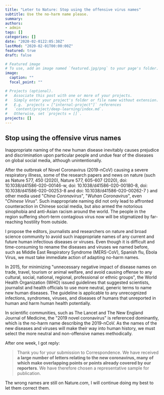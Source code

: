 ```yaml
---
title: "Leter to Nature: Stop using the offensive virus names"
subtitle: Use the no-harm name please.
summary:
authors:
- admin
tags: []
categories: []
date: "2020-02-0122:05:38Z"
lastMod: "2020-02-01T00:00:00Z"
featured: true
draft: false

# Featured image
# To use, add an image named `featured.jpg/png` to your page's folder.
image:
  caption: ""
  focal_point: ""

# Projects (optional).
#   Associate this post with one or more of your projects.
#   Simply enter your project's folder or file name without extension.
#   E.g. `projects = ["internal-project"]` references
#   `content/project/deep-learning/index.md`.
#   Otherwise, set `projects = []`.
projects: []
---
```


## Stop using the offensive virus names

Inappropriate naming of the new human disease inevitably causes prejudice and discrimination upon particular people and undue fear of the diseases on global social media, although unintentionally.



After the outbreak of Novel Coronavirus (2019-nCoV) causing a severe respiratory illness, some of the research papers and news on nature (such as Nature 577, 450 (2020), Nature 577, 605-607 (2020), doi: 10.1038/d41586-020-00146-w, doi: 10.1038/d41586-020-00180-8, doi: 10.1038/d41586-020-00253-8 and doi: 10.1038/d41586-020-00262-7 ) and other media used "*China Coronavirus*", "*Wuhan Coronavirus*", even "*Chinese Virus*". Such inappropriate naming did not only lead to affronted counteraction in Chinese social media, but also armed the notorious sinophobia and anti-Asian racism around the world. The people in the region suffering short-term contagious virus now will be stigmatized by far-reaching hostility from outside.

 

I propose the editors, journalists and researchers on nature and broad science community to avoid such inappropriate names of any current and future human infectious diseases or viruses. Even though it is difficult and time-consuming to rename the diseases and viruses we named before, such as Middle East Respiratory Syndrome (MERS-CoV), Spanish flu, Ebola Virus, we must take immediate action of adapting no-harm names.

 

In 2015, for minimizing "unnecessary negative impact of disease names on trade, travel, tourism or animal welfare, and avoid causing offense to any cultural, social, national, regional, professional or ethnic groups", the World Health Organization (WHO) issued guidelines that suggested scientists, journalist and health officials to use more neutral, generic terms to name new human diseases. The guideline is applicable to any unrecognized infections, syndromes, viruses, and diseases of humans that unreported in human and harm human health potentially. 

 

In scientific communities, such as The Lancet and The New England Journal of Medicine, the "2019 novel coronavirus" is referenced dominantly, which is the no-harm name describing the 2019-nCoV. As the names of the new diseases and viruses will make their way into human history, we must select the more neutral and non-offensive names methodically.

 

After one week, I got reply: 

> Thank you for your submission to Correspondence. We have received **a large number of letters relating to the new coronavirus, many of which make overlapping points or points already covered by our reporters**. We have therefore chosen a representative sample for publication.



The wrong names are still on Nature.com, I will continue doing my best to let them correct them.